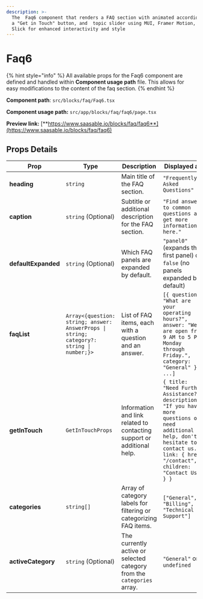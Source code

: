 ```yaml
---
description: >-
  The  Faq6 component that renders a FAQ section with animated accordion panels,
  a "Get in Touch" button, and  topic slider using MUI, Framer Motion, and React
  Slick for enhanced interactivity and style
---
```


# Faq6

{% hint style="info" %}
All available props for the Faq6 component are defined and handled within **Component usage path** file. This allows for easy modifications to the content of the faq section.
{% endhint %}

**Component path**: `src/blocks/faq/Faq6.tsx`

**Component usage path:**  `src/app/blocks/faq/faq6/page.tsx`

**Preview link:** [**https://www.saasable.io/blocks/faq/faq6**](https://www.saasable.io/blocks/faq/faq6)

## Props Details

| Prop                | Type                                                                                     | Description                                                            | Displayed as                                                                                                                                                                                  |
| ------------------- | ---------------------------------------------------------------------------------------- | ---------------------------------------------------------------------- | --------------------------------------------------------------------------------------------------------------------------------------------------------------------------------------------- |
| **heading**         | `string`                                                                                 | Main title of the FAQ section.                                         | `"Frequently Asked Questions"`                                                                                                                                                                |
| **caption**         | `string` (Optional)                                                                      | Subtitle or additional description for the FAQ section.                | `"Find answers to common questions and get more information here."`                                                                                                                           |
| **defaultExpanded** | `string` (Optional)                                                                      | Which FAQ panels are expanded by default.                              | `"panel0"` (expands the first panel) or `false` (no panels expanded by default)                                                                                                               |
| **faqList**         | `Array<{question: string; answer: AnswerProps \| string; category?: string \| number;}>` | List of FAQ items, each with a question and an answer.                 | `[{ question: "What are your operating hours?", answer: "We are open from 9 AM to 5 PM, Monday through Friday.", category: "General" }, ...]`                                                 |
| **getInTouch**      | `GetInTouchProps`                                                                        | Information and link related to contacting support or additional help. | `{ title: "Need Further Assistance?", description: "If you have more questions or need additional help, don't hesitate to contact us.", link: { href: "/contact", children: "Contact Us" } }` |
| **categories**      | `string[]`                                                                               | Array of category labels for filtering or categorizing FAQ items.      | `["General", "Billing", "Technical Support"]`                                                                                                                                                 |
| **activeCategory**  | `string` (Optional)                                                                      | The currently active or selected category from the `categories` array. | `"General"` or `undefined`                                                                                                                                                                    |
